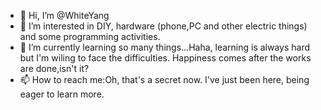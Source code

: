 - 👋 Hi, I’m @WhiteYang
- 👀 I’m interested in DIY, hardware (phone,PC and other electric things) and some programming activities.
- 🌱 I’m currently learning so many things...Haha, learning is always hard but I'm wiling to face the difficulties. Happiness comes after the works are done,isn't it?
- 📫 How to reach me:Oh, that's a secret now. I've just been here, being eager to learn more.

<!---
TheWhiteYang/TheWhiteYang is a ✨ special ✨ repository because its `README.md` (this file) appears on your GitHub profile.
You can click the Preview link to take a look at your changes.
--->

